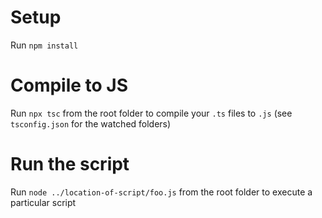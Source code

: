 # Setup

Run `npm install`

# Compile to JS

Run `npx tsc` from the root folder to compile your `.ts` files to `.js` (see `tsconfig.json` for the watched folders)

# Run the script

Run `node ../location-of-script/foo.js` from the root folder to execute a particular script
